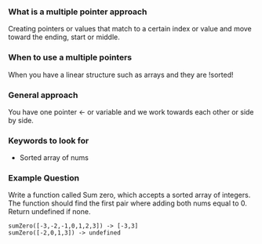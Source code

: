 ### What is a multiple pointer approach

Creating pointers or values that match to a certain index or value and move toward the ending, start or middle.

### When to use a multiple pointers

When you have a linear structure such as arrays and they are !sorted!

### General approach

You have one pointer <- or variable and we work towards each other or side by side.

### Keywords to look for

- Sorted array of nums

### Example Question

Write a function called Sum zero, which accepts a sorted array of integers. The function should find the first pair where adding both nums equal to 0. Return undefined if none.

```
sumZero([-3,-2,-1,0,1,2,3]) -> [-3,3]
sumZero([-2,0,1,3]) -> undefined
```
